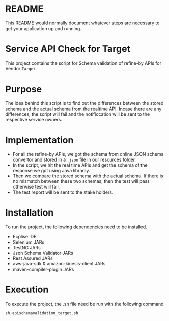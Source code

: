 # README
This README would normally document whatever steps are necessary to get your application up and running.

# Service API Check for Target
This project contains the script for Schema validation of refine-by APIs for Vendor `Target`.

# Purpose
The idea behind this script is to find out the differences between the stored schema and the actual schema from the realtime API. Incase there are any differences, the script will fail and the notificcation will be sent to the respective service owners.

# Implementation
- For all the refine-by APIs, we got the schema from online JSON schema convertor and stored in a `.json` file in our resources folder.
- In the script, we hit the real time APIs and get the schema of the response we got using Java libraray.
- Then we compare the stored schema with the actual schema. If there is no mismatch between these two schemas, then the test will pass otherwise test will fail.
- The test report will be sent to the stake holders.

# Installation
To run the project, the following dependencies need to be installed.

- Ecplise IDE
- Selenium JARs
- TestNG JARs
- Json Schema Validator JARs
- Rest Assured JARs
- aws-java-sdk & amazon-kinesis-client JARs
- maven-compiler-plugin JARs

# Execution
To execute the project, the .sh file need be run with the following command

```sh apischemavalidation_target.sh```

